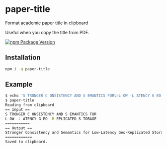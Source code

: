 # paper-title
Format academic paper title in clipboard

Useful when you copy the title from PDF.

[![npm Package Version](https://img.shields.io/npm/v/paper-title.svg?maxAge=2592000)](https://www.npmjs.com/package/paper-title)

## Installation
```bash
npm i -g paper-title
````

## Example
```bash
$ echo 'S TRONGER C ONSISTENCY AND S EMANTICS FOR\nL OW -L ATENCY G EO -R EPLICATED S TORAGE' | xclip -sel clipboard
$ paper-title
Reading from clipboard
== Input ==
S TRONGER C ONSISTENCY AND S EMANTICS FOR
L OW -L ATENCY G EO -R EPLICATED S TORAGE
===========
== Output ==
Stronger Consistency and Semantics for Low-Latency Geo-Replicated Storage
============
Saved to clipboard.
```
